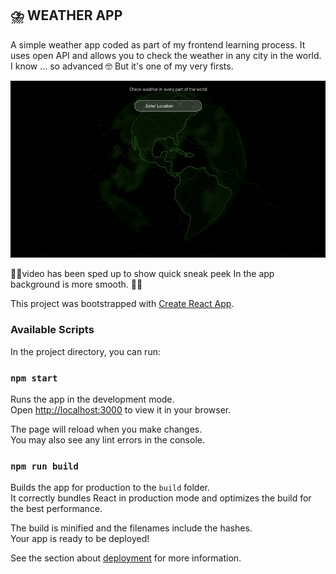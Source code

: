 

## ⛈️ WEATHER APP
A simple weather app coded as part of my frontend learning process.
It uses open API and allows you to check the weather in any city in the world.
I know ... so advanced 🤓
But it's one of my very firsts.


![Partners Studio Concept](src/assets/gif.gif)

 ☝🏼video has been sped up to show quick sneak peek In the app background is more smooth. 🕴🏼


This project was bootstrapped with [Create React App](https://github.com/facebook/create-react-app).
### Available Scripts

In the project directory, you can run:

### `npm start`

Runs the app in the development mode.\
Open [http://localhost:3000](http://localhost:3000) to view it in your browser.

The page will reload when you make changes.\
You may also see any lint errors in the console.

### `npm run build`

Builds the app for production to the `build` folder.\
It correctly bundles React in production mode and optimizes the build for the best performance.

The build is minified and the filenames include the hashes.\
Your app is ready to be deployed!

See the section about [deployment](https://facebook.github.io/create-react-app/docs/deployment) for more information.

